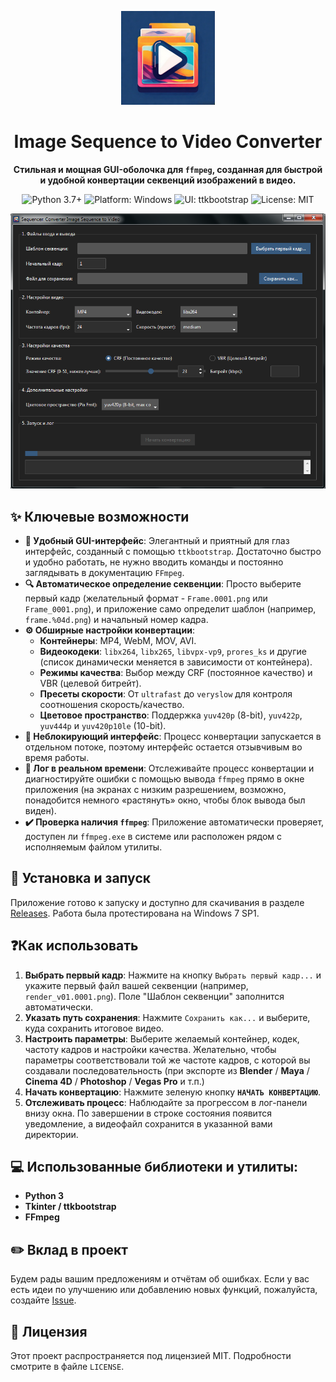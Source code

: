 
<p align="center"> 
<img src="Assets/app_icon.jpg" alt="Иконка приложения" width="150"> 
</p> 
<h1 align="center">Image Sequence to Video Converter</h1> 
<p align="center"> <strong>Стильная и мощная GUI-оболочка для <code>ffmpeg</code>, созданная для быстрой и удобной конвертации секвенций изображений в видео.</strong> </p> <p align="center"> <img src="https://img.shields.io/badge/Python-3.7%2B-blue?style=for-the-badge&logo=python" alt="Python 3.7+"> <img src="https://img.shields.io/badge/Platform-Windows-0078D6?style=for-the-badge&logo=windows" alt="Platform: Windows"> <img src="https://img.shields.io/badge/UI-ttkbootstrap-purple?style=for-the-badge" alt="UI: ttkbootstrap"> <img src="https://img.shields.io/badge/License-MIT-green?style=for-the-badge" alt="License: MIT"> </p> 
<p align="center"> <img src="Assets/Screenshot_program.png" alt="Скриншот приложения" width="800"> </p>

## ✨ Ключевые возможности

-   **🎨 Удобный GUI-интерфейс**: Элегантный и приятный для глаз интерфейс, созданный с помощью  `ttkbootstrap`. Достаточно быстро и удобно работать, не нужно вводить команды и постоянно заглядывать в документацию `FFmpeg`.
-   **🔍 Автоматическое определение секвенции**: Просто выберите первый кадр (желательный формат - `Frame.0001.png` или `Frame_0001.png`), и приложение само определит шаблон (например, `frame.%04d.png`) и начальный номер кадра.
-   **⚙️ Обширные настройки конвертации**:
    -   **Контейнеры**: MP4, WebM, MOV, AVI.
    -   **Видеокодеки**:  `libx264`,  `libx265`,  `libvpx-vp9`,  `prores_ks`  и другие (список динамически меняется в зависимости от контейнера).
    -   **Режимы качества**: Выбор между CRF (постоянное качество) и VBR (целевой битрейт).
    -   **Пресеты скорости**: От  `ultrafast`  до  `veryslow`  для контроля соотношения скорость/качество.
    -   **Цветовое пространство**: Поддержка  `yuv420p`  (8-bit),  `yuv422p`,  `yuv444p`  и  `yuv420p10le`  (10-bit).
-   **🚀 Неблокирующий интерфейс**: Процесс конвертации запускается в отдельном потоке, поэтому интерфейс остается отзывчивым во время работы.
-   **📝 Лог в реальном времени**: Отслеживайте процесс конвертации и диагностируйте ошибки с помощью вывода  `ffmpeg`  прямо в окне приложения (на экранах с низким разрешением, возможно, понадобится немного «растянуть» окно, чтобы блок вывода был виден).
-   **✔️ Проверка наличия  `ffmpeg`**: Приложение автоматически проверяет, доступен ли  `ffmpeg.exe`  в системе или расположен рядом с исполняемым файлом утилиты.

## 🚀 Установка и запуск

Приложение готово к запуску и доступно для скачивания в разделе [Releases](https://github.com/rytp-tv/Sequencer/releases). Работа была протестирована на Windows 7 SP1.

## ❓Как использовать

1.  **Выбрать первый кадр**: Нажмите на кнопку  `Выбрать первый кадр...`  и укажите первый файл вашей секвенции (например,  `render_v01.0001.png`). Поле "Шаблон секвенции" заполнится автоматически.
2.  **Указать путь сохранения**: Нажмите  `Сохранить как...`  и выберите, куда сохранить итоговое видео.
3.  **Настроить параметры**: Выберите желаемый контейнер, кодек, частоту кадров и настройки качества. Желательно, чтобы параметры соответствовали той же частоте кадров, с которой вы создавали последовательность (при экспорте из **Blender** / **Maya** / **Cinema 4D** / **Photoshop** / **Vegas Pro** и т.п.)
4.  **Начать конвертацию**: Нажмите зеленую кнопку  **`НАЧАТЬ КОНВЕРТАЦИЮ`**.
5.  **Отслеживать процесс**: Наблюдайте за прогрессом в лог-панели внизу окна. По завершении в строке состояния появится уведомление, а видеофайл сохранится в указанной вами директории.

## 💻 Использованные библиотеки и утилиты: 

-   **Python 3**
-   **Tkinter / ttkbootstrap**
-   **FFmpeg**

## ✏️ Вклад в проект

Будем рады вашим предложениям и отчётам об ошибках. Если у вас есть идеи по улучшению или добавлению новых функций, пожалуйста, создайте  [Issue](https://github.com/rytp-tv/Sequencer/issues).

## 📄 Лицензия

Этот проект распространяется под лицензией MIT. Подробности смотрите в файле  `LICENSE`.
